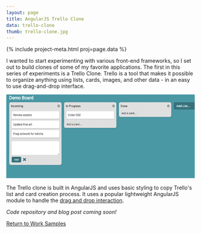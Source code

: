 ```yaml
---
layout: page
title: AngularJS Trello Clone
data: trello-clone
thumb: trello-clone.jpg
---
```


{% include project-meta.html proj=page.data %}

I wanted to start experimenting with various front-end frameworks, so I set out to build clones of some of my favorite applications. The first in this series of experiments is a Trello Clone. Trello is a tool that makes it possible to organize anything using lists, cards, images, and other data - in an easy to use drag-and-drop interface.

![List- and card-based interface.](/images/work/trel/trello-clone.gif)


The Trello clone is built in AngularJS and uses basic styling to copy Trello's list and card creation process. It uses a popular lightweight AngularJS module to handle the [drag and drop interaction](http://marceljuenemann.github.io/angular-drag-and-drop-lists).

*Code repository and blog post coming soon!*

[Return to Work Samples](/projects)
